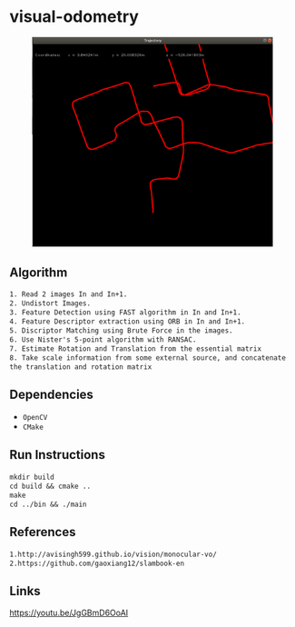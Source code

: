 # visual-odometry

<figure>
 <img src="./images/map.png" width="640" alt="Combined Image" />
 <figcaption>
 <p></p> 
 </figcaption>
</figure>


## Algorithm
```
1. Read 2 images In and In+1.
2. Undistort Images.
3. Feature Detection using FAST algorithm in In and In+1.
4. Feature Descriptor extraction using ORB in In and In+1.
5. Discriptor Matching using Brute Force in the images.
6. Use Nister's 5-point algorithm with RANSAC.
7. Estimate Rotation and Translation from the essential matrix
8. Take scale information from some external source, and concatenate the translation and rotation matrix
```

## Dependencies

* `OpenCV `
* `CMake`

## Run Instructions
```
mkdir build
cd build && cmake ..
make 
cd ../bin && ./main
```

## References
```
1.http://avisingh599.github.io/vision/monocular-vo/
2.https://github.com/gaoxiang12/slambook-en
```


## Links
https://youtu.be/JgGBmD6OoAI
